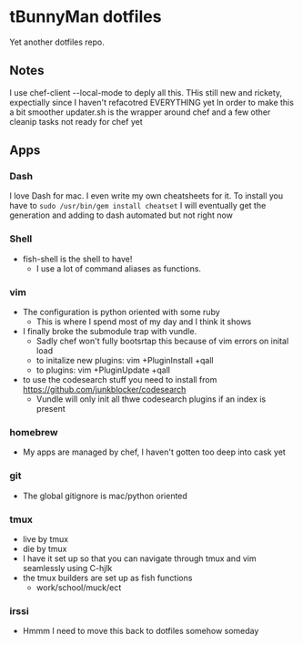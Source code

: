 # tBunnyMan dotfiles #
Yet another dotfiles repo.

## Notes ##
I use chef-client --local-mode to deply all this. THis still new and rickety, expectially since I haven't refacotred EVERYTHING yet
In order to make this a bit smoother updater.sh is the wrapper around chef and a few other cleanip tasks not ready for chef yet

## Apps ##
### Dash ###
I love Dash for mac. I even write my own cheatsheets for it.
To install you have to `sudo /usr/bin/gem install cheatset`
I will eventually get the generation and adding to dash automated but not right now

### Shell ###
* fish-shell is the shell to have!
    * I use a lot of command aliases as functions.

### vim ###
* The configuration is python oriented with some ruby
    * This is where I spend most of my day and I think it shows
* I finally broke the submodule trap with vundle.
  * Sadly chef won't fully bootsrtap this because of vim errors on inital load
  * to initalize new plugins: vim +PluginInstall +qall
  * to plugins: vim +PluginUpdate +qall
* to use the codesearch stuff you need to install from https://github.com/junkblocker/codesearch
  * Vundle will only init all thwe codesearch plugins if an index is present

### homebrew ###
* My apps are managed by chef, I haven't gotten too deep into cask yet

### git ###
* The global gitignore is mac/python oriented

### tmux ###
* live by tmux
* die by tmux
* I have it set up so that you can navigate through tmux and vim seamlessly using C-hjlk
* the tmux builders are set up as fish functions
  * work/school/muck/ect

### irssi ###
* Hmmm I need to move this back to dotfiles somehow someday

